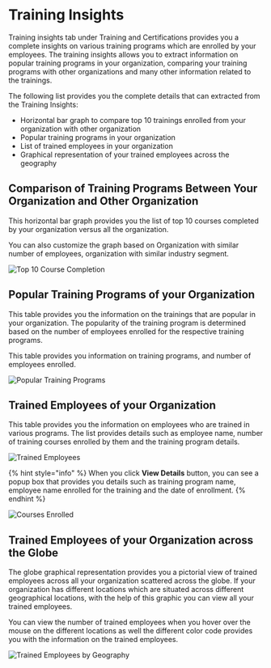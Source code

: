 # Training Insights

Training insights tab under Training and Certifications provides you a complete insights on various training programs which are enrolled by your employees. The training insights allows you to extract information on popular training programs in your organization, comparing your training programs with other organizations and many other information related to the trainings.&#x20;

The following list provides you the complete details that can extracted from the Training Insights:

* Horizontal bar graph to compare top 10 trainings enrolled from your organization with other organization
* Popular training programs in your organization&#x20;
* List of trained employees in your organization&#x20;
* Graphical representation of your trained employees across the geography

## Comparison of Training Programs Between Your Organization and Other Organization &#x20;

This horizontal bar graph provides you the list of top 10 courses completed by your organization versus all the organization.&#x20;

You can also customize the graph based on Organization with similar number of employees, organization with similar industry segment. &#x20;

![Top 10 Course Completion](https://files.gitbook.com/v0/b/gitbook-28427.appspot.com/o/assets%2F-MgAESFs0H7zYsmTgcOZ%2F-MjTuHIzU4oEzpixvWQA%2F-MjTvoWsVehtZVZGXqJU%2FTop10%20Course%20Completion.gif?alt=media\&token=020009dd-61ff-4bd5-88c6-8acbfc242835)

## Popular Training Programs of your Organization&#x20;

This table provides you the information on the trainings that are popular in your organization. The popularity of the training program is determined based on the number of employees enrolled for the respective training programs.

This table provides you information on training programs, and number of employees enrolled.&#x20;

![Popular Training Programs](https://files.gitbook.com/v0/b/gitbook-28427.appspot.com/o/assets%2F-MgAESFs0H7zYsmTgcOZ%2F-Mgl3TmSrmwg25u6C8p8%2F-Mgl5NIYSAfz47FTbmfG%2FTop%20Training%20%20Program.png?alt=media\&token=dd36f82c-ee94-4053-b6d0-d04483473f16)

## Trained Employees of your Organization

This table provides you the information on employees who are trained in various programs. The list provides details such as employee name, number of training courses enrolled by them and the training program details. &#x20;

![Trained Employees](https://files.gitbook.com/v0/b/gitbook-28427.appspot.com/o/assets%2F-MgAESFs0H7zYsmTgcOZ%2F-Mgl6JoVcX8CBqfdSc-d%2F-Mgl7aihqSJd\_X6Qwuxc%2FTrained%20Employees.png?alt=media\&token=f20c6f6d-7dc4-4fdb-83b1-32b93f4c58c9)

{% hint style="info" %}
When you click **View Details** button, you can see a popup box that provides you details such as training program name, employee name enrolled for the training and the date of enrollment.
{% endhint %}

![Courses Enrolled](https://files.gitbook.com/v0/b/gitbook-28427.appspot.com/o/assets%2F-MgAESFs0H7zYsmTgcOZ%2F-Mgl6JoVcX8CBqfdSc-d%2F-Mgl88MtAuc6tGP8mUrz%2FCourses\_Enrolled.png?alt=media\&token=52d728f4-3252-45e2-8d4a-c6410cc78156)

## Trained Employees of your Organization across the Globe&#x20;

The globe graphical representation provides you a pictorial view of trained employees across all your organization scattered across the globe. If your organization has different locations which are situated across different geographical locations, with the help of this graphic you can view all your trained employees.

You can view the number of trained employees when you hover over the mouse on the different locations as well the different color code provides you with the information on the trained employees.&#x20;

![Trained Employees by Geography](https://files.gitbook.com/v0/b/gitbook-28427.appspot.com/o/assets%2F-MgAESFs0H7zYsmTgcOZ%2F-Mgl6JoVcX8CBqfdSc-d%2F-MglA\_9IdkXB3-pcpeto%2FTrained%20employees%20geography.gif?alt=media\&token=254d4063-f85c-428f-9863-ffbae579f9f0)

&#x20; &#x20;
